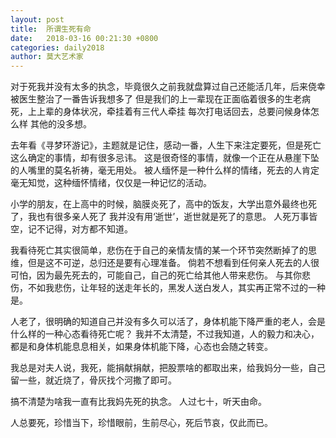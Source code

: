 ```yaml
---
layout: post
title:  所谓生死有命
date:   2018-03-16 00:21:30 +0800
categories: daily2018 
author: 莫大艺术家
---
```


对于死我并没有太多的执念，毕竟很久之前我就盘算过自己还能活几年，后来侥幸被医生整治了一番告诉我想多了
但是我们的上一辈现在正面临着很多的生老病死，上上辈的身体状况，牵挂着有三代人牵挂
每次打电话回去，总要问候身体怎么样
其他的没多想。

去年看《寻梦环游记》，主题就是记住，感动一番，人生下来注定要死，但是死亡这么确定的事情，却有很多忌讳。
这是很奇怪的事情，就像一个正在从悬崖下坠的人嘴里的莫名祈祷，毫无用处。
被人缅怀是一种什么样的情绪，死去的人肯定毫无知觉，这种缅怀情绪，仅仅是一种记忆的活动。

小学的朋友，在上高中的时候，脑膜炎死了，高中的饭友，大学出意外最终也死了，我也有很多亲人死了
我并没有用‘逝世’，逝世就是死了的意思。
人死万事皆空，记不记得，对方都不知道。

我看待死亡其实很简单，悲伤在于自己的亲情友情的某一个环节突然断掉了的思维，但是这不可逆，总归还是要有心理准备。
倘若不想看到任何亲人死去的人很可怕，因为最先死去的，可能自己，自己的死亡给其他人带来悲伤。
与其你悲伤，不如我悲伤，让年轻的送走年长的，黑发人送白发人，其实再正常不过的一种是。

人老了，很明确的知道自己并没有多久可以活了，身体机能下降严重的老人，会是什么样的一种心态看待死亡呢？
我并不太清楚，不过我知道，人的毅力和决心，都是和身体机能息息相关，如果身体机能下降，心态也会随之转变。

我总是对夫人说，我死，能捐献捐献，把股票啥的都取出来，给我妈分一些，自己留一些，就近烧了，骨灰找个河撒了即可。

搞不清楚为啥我一直有比我妈先死的执念。
人过七十，听天由命。


人总要死，珍惜当下，珍惜眼前，生前尽心，死后节哀，仅此而已。